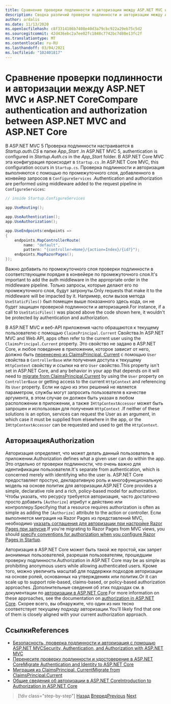 ```yaml
---
title: Сравнение проверки подлинности и авторизации между ASP.NET MVC и ASP.NET Core
description: Сводка различий проверки подлинности и авторизации между ASP.NET MVC и ASP.NET Core.
author: ardalis
ms.date: 11/13/2020
ms.openlocfilehash: c8f3314186b7408e40d3a79cbc922a29eb75c5d2
ms.sourcegitcommit: 42d436ebc2a7ee02fc1848c7742bc7d80e13fc2f
ms.translationtype: MT
ms.contentlocale: ru-RU
ms.lasthandoff: 03/04/2021
ms.locfileid: "102401817"
---
```

# <a name="compare-authentication-and-authorization-between-aspnet-mvc-and-aspnet-core"></a><span data-ttu-id="8dbd5-103">Сравнение проверки подлинности и авторизации между ASP.NET MVC и ASP.NET Core</span><span class="sxs-lookup"><span data-stu-id="8dbd5-103">Compare authentication and authorization between ASP.NET MVC and ASP.NET Core</span></span>

<span data-ttu-id="8dbd5-104">В ASP.NET MVC 5 Проверка подлинности настраивается в *Startup.auth.CS* в папке *App_Start* .</span><span class="sxs-lookup"><span data-stu-id="8dbd5-104">In ASP.NET MVC 5, authentication is configured in *Startup.Auth.cs* in the *App_Start* folder.</span></span> <span data-ttu-id="8dbd5-105">В ASP.NET Core MVC эта конфигурация происходит в `Startup.cs` .</span><span class="sxs-lookup"><span data-stu-id="8dbd5-105">In ASP.NET Core MVC, this configuration occurs in `Startup.cs`.</span></span> <span data-ttu-id="8dbd5-106">Проверка подлинности и авторизация выполняются с помощью по промежуточного слоя, добавленного в конвейер запросов в `ConfigureServices` .</span><span class="sxs-lookup"><span data-stu-id="8dbd5-106">Authentication and authorization are performed using middleware added to the request pipeline in `ConfigureServices`:</span></span>

```csharp
// inside Startup.ConfigureServices

app.UseRouting();

app.UseAuthentication();
app.UseAuthorization();

app.UseEndpoints(endpoints =>
{
    endpoints.MapControllerRoute(
        name: "default",
        pattern: "{controller=Home}/{action=Index}/{id?}");
    endpoints.MapRazorPages();
});
```

<span data-ttu-id="8dbd5-107">Важно добавить по промежуточного слоя проверки подлинности в соответствующем порядке в конвейере по промежуточного слоя.</span><span class="sxs-lookup"><span data-stu-id="8dbd5-107">It's important to add the auth middleware in the appropriate order in the middleware pipeline.</span></span> <span data-ttu-id="8dbd5-108">Только запросы, которые делают его по промежуточного слоя, будут затронуты.</span><span class="sxs-lookup"><span data-stu-id="8dbd5-108">Only requests that make it to the middleware will be impacted by it.</span></span> <span data-ttu-id="8dbd5-109">Например, если вызов метода `UseStaticFiles()` был помещен выше показанного здесь кода, он не будет защищен проверкой подлинности и авторизацией.</span><span class="sxs-lookup"><span data-stu-id="8dbd5-109">For instance, if a call to `UseStaticFiles()` was placed above the code shown here, it wouldn't be protected by authentication and authorization.</span></span>

<span data-ttu-id="8dbd5-110">В ASP.NET MVC и веб-API приложения часто обращаются к текущему пользователю с помощью `ClaimsPrincipal.Current` Свойства.</span><span class="sxs-lookup"><span data-stu-id="8dbd5-110">In ASP.NET MVC and Web API, apps often refer to the current user using the `ClaimsPrincipal.Current` property.</span></span> <span data-ttu-id="8dbd5-111">Это свойство не задано в ASP.NET Core, и любое поведение в приложении, которое зависит от него, должно быть [перенесено из ClaimsPrincipal. Current](/aspnet/core/migration/claimsprincipal-current) с помощью `User` свойства в `ControllerBase` или получения доступа к текущему `HttpContext` свойству и ссылки на его `User` свойство.</span><span class="sxs-lookup"><span data-stu-id="8dbd5-111">This property isn't set in ASP.NET Core, and any behavior in your app that depends on it will need to [migrate from ClaimsPrincipal.Current](/aspnet/core/migration/claimsprincipal-current) by using the `User` property on `ControllerBase` or getting access to the current `HttpContext` and referencing its `User` property.</span></span> <span data-ttu-id="8dbd5-112">Если ни одно из этих решений не является параметром, службы могут запросить пользователя в качестве аргумента, в этом случае он должен быть указан в любом расположении в приложении, а также `IHttpContextAccessor` может быть запрошен и использован для получения `HttpContext` .</span><span class="sxs-lookup"><span data-stu-id="8dbd5-112">If neither of these solutions is an option, services can request the User as an argument, in which case it must be supplied from elsewhere in the app, or the `IHttpContextAccessor` can be requested and used to get the `HttpContext`.</span></span>

## <a name="authorization"></a><span data-ttu-id="8dbd5-113">Авторизация</span><span class="sxs-lookup"><span data-stu-id="8dbd5-113">Authorization</span></span>

<span data-ttu-id="8dbd5-114">Авторизация определяет, что может делать данный пользователь в приложении.</span><span class="sxs-lookup"><span data-stu-id="8dbd5-114">Authorization defines what a given user can do within the app.</span></span> <span data-ttu-id="8dbd5-115">Это отдельно от проверки подлинности, что очень важно для идентификации пользователя.</span><span class="sxs-lookup"><span data-stu-id="8dbd5-115">It's separate from authentication, which is concerned merely with identifying who the user is.</span></span> <span data-ttu-id="8dbd5-116">ASP.NET Core предоставляет простую, декларативную роль и многофункциональную модель на основе политик для авторизации.</span><span class="sxs-lookup"><span data-stu-id="8dbd5-116">ASP.NET Core provides a simple, declarative role and a rich, policy-based model for authorization.</span></span> <span data-ttu-id="8dbd5-117">Чтобы указать, что ресурсу требуется авторизация, часто достаточно просто добавить `[Authorize]` атрибут к действию или контроллеру.</span><span class="sxs-lookup"><span data-stu-id="8dbd5-117">Specifying that a resource requires authorization is often as simple as adding the `[Authorize]` attribute to the action or controller.</span></span> <span data-ttu-id="8dbd5-118">Если выполняется миграция на Razor Pages из представлений MVC, необходимо [указать соглашения для авторизации при настройке Razor Pages при запуске](/aspnet/core/security/authorization/razor-pages-authorization).</span><span class="sxs-lookup"><span data-stu-id="8dbd5-118">If you're migrating to Razor Pages from MVC views, you should [specify conventions for authorization when you configure Razor Pages in Startup](/aspnet/core/security/authorization/razor-pages-authorization).</span></span>

<span data-ttu-id="8dbd5-119">Авторизация в ASP.NET Core может быть такой же простой, как запрет анонимных пользователей, разрешая пользователям, прошедшим проверку подлинности.</span><span class="sxs-lookup"><span data-stu-id="8dbd5-119">Authorization in ASP.NET Core may be as simple as prohibiting anonymous users while allowing authenticated users.</span></span> <span data-ttu-id="8dbd5-120">Кроме того, можно увеличить масштаб для поддержки подходов авторизации на основе ролей, основанных на утверждениях или политик.</span><span class="sxs-lookup"><span data-stu-id="8dbd5-120">Or it can scale up to support role-based, claims-based, or policy-based authorization approaches.</span></span> <span data-ttu-id="8dbd5-121">Дополнительные сведения об этих подходах см. в документации по [авторизации в ASP.NET Core](/aspnet/core/security/authorization/introduction).</span><span class="sxs-lookup"><span data-stu-id="8dbd5-121">For more information on these approaches, see the documentation on [authorization in ASP.NET Core](/aspnet/core/security/authorization/introduction).</span></span> <span data-ttu-id="8dbd5-122">Скорее всего, вы обнаружите, что один из них тесно соответствует текущему подходу авторизации.</span><span class="sxs-lookup"><span data-stu-id="8dbd5-122">You'll likely find that one of them is closely aligned with your current authorization approach.</span></span>

## <a name="references"></a><span data-ttu-id="8dbd5-123">Ссылки</span><span class="sxs-lookup"><span data-stu-id="8dbd5-123">References</span></span>

- [<span data-ttu-id="8dbd5-124">Безопасность, проверка подлинности и авторизация с помощью ASP.NET MVC</span><span class="sxs-lookup"><span data-stu-id="8dbd5-124">Security, Authentication, and Authorization with ASP.NET MVC</span></span>](/aspnet/mvc/overview/security/)
- [<span data-ttu-id="8dbd5-125">Перенесите проверку подлинности и удостоверение в ASP.NET Core</span><span class="sxs-lookup"><span data-stu-id="8dbd5-125">Migrate Authentication and Identity to ASP.NET Core</span></span>](/aspnet/mvc/overview/security/)
- [<span data-ttu-id="8dbd5-126">Миграция из ClaimsPrincipal. Current</span><span class="sxs-lookup"><span data-stu-id="8dbd5-126">Migrate from ClaimsPrincipal.Current</span></span>](/aspnet/core/migration/claimsprincipal-current)
- [<span data-ttu-id="8dbd5-127">Общие сведения об авторизации в ASP.NET Core</span><span class="sxs-lookup"><span data-stu-id="8dbd5-127">Introduction to Authorization in ASP.NET Core</span></span>](/aspnet/core/security/authorization/introduction)

>[!div class="step-by-step"]
><span data-ttu-id="8dbd5-128">[Назад](webapi-differences.md)
>[Вперед](identity-differences.md)</span><span class="sxs-lookup"><span data-stu-id="8dbd5-128">[Previous](webapi-differences.md)
[Next](identity-differences.md)</span></span>
